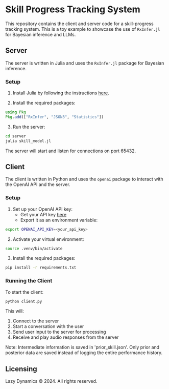 # Skill Progress Tracking System

This repository contains the client and server code for a skill-progress tracking system. This is a toy example to showcase the use of `RxInfer.jl` for Bayesian inference and LLMs.

## Server

The server is written in Julia and uses the `RxInfer.jl` package for Bayesian inference.

### Setup

1. Install Julia by following the instructions [here](https://docs.julialang.org/en/v1/manual/getting-started/).

2. Install the required packages:

```julia
using Pkg
Pkg.add(["RxInfer", "JSON3", "Statistics"])
```

3. Run the server:

```bash
cd server
julia skill_model.jl
```

The server will start and listen for connections on port 65432.

## Client

The client is written in Python and uses the `openai` package to interact with the OpenAI API and the server.

### Setup

1. Set up your OpenAI API key:
   - Get your API key [here](https://platform.openai.com/account/api-keys)
   - Export it as an environment variable:

```bash
export OPENAI_API_KEY=<your_api_key>
```

2. Activate your virtual environment:

```bash
source .venv/bin/activate
```

3. Install the required packages:

```bash
pip install -r requirements.txt
```

### Running the Client

To start the client:

```bash
python client.py
```

This will:
1. Connect to the server
2. Start a conversation with the user
3. Send user input to the server for processing
4. Receive and play audio responses from the server

Note: Intermediate information is saved in 'prior_skill.json'. Only prior and posterior data are saved instead of logging the entire performance history.



## Licensing

Lazy Dynamics © 2024. All rights reserved.